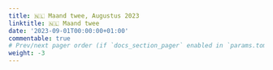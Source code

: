 ```yaml
---
title: 🇳🇱 Maand twee, Augustus 2023
linktitle: 🇳🇱 Maand twee
date: '2023-09-01T00:00:00+01:00'
commentable: true
# Prev/next pager order (if `docs_section_pager` enabled in `params.toml`)
weight: -3
---
```


